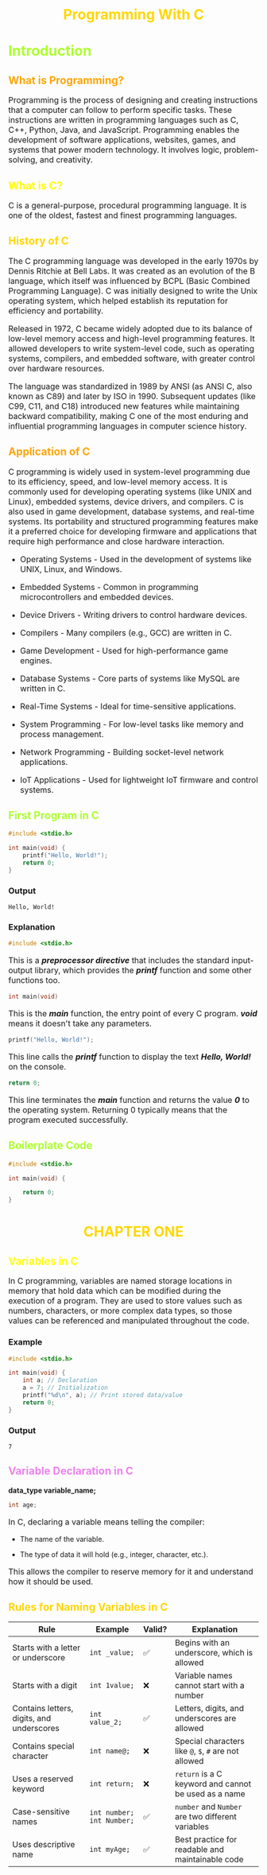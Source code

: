 <h1 align="center" style="color:gold">Programming With C </h1>

<h1 style="color:greenyellow">Introduction</h1>

<h2 style="color:orange">What is Programming?</h2>

<p style="font-size:16px">
Programming is the process of designing and creating instructions that a computer can follow to perform specific tasks. These instructions are written in programming languages such as C, C++, Python, Java, and JavaScript. Programming enables the development of software applications, websites, games, and systems that power modern technology. It involves logic, problem-solving, and creativity.
</p>

<h2 style="color:yellow">What is C?</h2>
<p style="font-size:16px">C is a general-purpose, procedural programming language. 
It is one of the oldest, fastest and finest programming languages.</p>

<h2 style="color:gold">History of C</h2>

<p style="font-size:16px">
The C programming language was developed in the early 1970s by Dennis Ritchie at Bell Labs. It was created as an evolution of the B language, which itself was influenced by BCPL (Basic Combined Programming Language). C was initially designed to write the Unix operating system, which helped establish its reputation for efficiency and portability.
</p>

<p style="font-size:16px">
Released in 1972, C became widely adopted due to its balance of low-level memory access and high-level programming features. It allowed developers to write system-level code, such as operating systems, compilers, and embedded software, with greater control over hardware resources.
</p>

<p style="font-size:16px">
The language was standardized in 1989 by ANSI (as ANSI C, also known as C89) and later by ISO in 1990. Subsequent updates (like C99, C11, and C18) introduced new features while maintaining backward compatibility, making C one of the most enduring and influential programming languages in computer science history.
</p>


<h2 style="color:orange">Application of C</h2>

<p style="font-size:16px">
C programming is widely used in system-level programming due to its efficiency, speed, and low-level memory access. It is commonly used for developing operating systems (like UNIX and Linux), embedded systems, device drivers, and compilers. C is also used in game development, database systems, and real-time systems. Its portability and structured programming features make it a preferred choice for developing firmware and applications that require high performance and close hardware interaction.
</p>

- <p style="font-size:16px">Operating Systems - Used in the development of systems like UNIX, Linux, and Windows.</p>

- <p style="font-size:16px">Embedded Systems - Common in programming microcontrollers and embedded devices.</p>

- <p style="font-size:16px">Device Drivers - Writing drivers to control hardware devices.</p>

- <p style="font-size:16px">Compilers - Many compilers (e.g., GCC) are written in C.</p>

- <p style="font-size:16px">Game Development - Used for high-performance game engines.</p>

- <p style="font-size:16px">Database Systems - Core parts of systems like MySQL are written in C.</p>

- <p style="font-size:16px">Real-Time Systems - Ideal for time-sensitive applications.</p>

- <p style="font-size:16px">System Programming - For low-level tasks like memory and process management.</p>

- <p style="font-size:16px">Network Programming - Building socket-level network applications.</p>

- <p style="font-size:16px">IoT Applications - Used for lightweight IoT firmware and control systems.</p>



<h2 style="color:greenyellow">First Program in C</h2>

```C
#include <stdio.h>

int main(void) {
    printf("Hello, World!");
    return 0;
}
```
### Output

```
Hello, World!
```

### Explanation

```C
#include <stdio.h>
```
<p style="font-size:16px">This is a <i><b>preprocessor directive</b></i> that includes the standard input-output library, which provides the <i><b>printf</b></i> function and some other functions too.
</p>

```C
int main(void)
```
<p style="font-size:16px">This is the <i><b>main</b></i> function, the entry point of every C program. <i><b>void</b></i> means it doesn't take any parameters.</p>

```C
printf("Hello, World!");
```
<p style="font-size:16px">This line calls the <i><b>printf</b></i> function to display the text <i><b>Hello, World!</b></i> on the console.</p>

```C
return 0;
```
<p style="font-size:16px">This line terminates the <i><b>main</b></i> function and returns the value <i><b>0</b></i> to the operating system. Returning 0 typically means that the program executed successfully.</p>


<h2 style="color:greenyellow">Boilerplate Code</h2>

```C
#include <stdio.h>

int main(void) {

    return 0;
}
```

<h1 align="center" style="color:gold">CHAPTER ONE</h1>
<h2 style="color:yellow">Variables in C</h2>

<p style="font-size:16px">
In C programming, variables are named storage locations in memory that hold data which can be modified during the execution of a program. They are used to store values such as numbers, characters, or more complex data types, so those values can be referenced and manipulated throughout the code.
</p>

### Example

```C
#include <stdio.h>

int main(void) {
    int a; // Declaration
    a = 7; // Initialization
    printf("%d\n", a); // Print stored data/value
    return 0;
}
```

### Output

```
7
```

<h2 style="color:violet">Variable Declaration in C</h2>


**data_type variable_name;**

```C
int age;
```

<p style="font-size:16px">
In C, declaring a variable means telling the compiler:
</p>

- The name of the variable.

- The type of data it will hold (e.g., integer, character, etc.).
<p style="font-size:16px">
This allows the compiler to reserve memory for it and understand how it should be used.
</p>



<h2 style="color:gold">Rules for Naming Variables in C</h2>


<div style="font-size: 14px;">

| Rule                                      | Example         | Valid? | Explanation                                             |
|-------------------------------------------|------------------|--------|---------------------------------------------------------|
| Starts with a letter or underscore        | `int _value;`    | ✅     | Begins with an underscore, which is allowed             |
| Starts with a digit                       | `int 1value;`    | ❌     | Variable names cannot start with a number               |
| Contains letters, digits, and underscores | `int value_2;`   | ✅     | Letters, digits, and underscores are allowed            |
| Contains special character                | `int name@;`     | ❌     | Special characters like `@`, `$`, `#` are not allowed   |
| Uses a reserved keyword                   | `int return;`    | ❌     | `return` is a C keyword and cannot be used as a name    |
| Case-sensitive names                      | `int number;` `int Number;`| ✅     | `number` and `Number` are two different variables           |
| Uses descriptive name                     | `int myAge;`| ✅     | Best practice for readable and maintainable code        |

</div>
